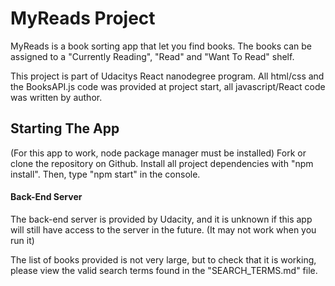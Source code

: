 # MyReads Project

MyReads is a book sorting app that let you find books. The books can be assigned to a
"Currently Reading", "Read" and "Want To Read" shelf.

This project is part of Udacitys React nanodegree program. All html/css and the BooksAPI.js code was
provided at project start, all javascript/React code was written by author.

## Starting The App

(For this app to work, node package manager must be installed)
Fork or clone the repository on Github. Install all project dependencies with "npm install".
Then, type "npm start" in the console.

#### Back-End Server

The back-end server is provided by Udacity, and it is unknown if this app will
still have access to the server in the future. (It may not work when you run it)

The list of books provided is not very large, but to check that it is working,
please view the valid search terms found in the "SEARCH_TERMS.md" file.
